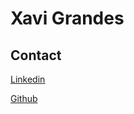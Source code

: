 # Xavi Grandes

## Contact

[Linkedin](https://www.linkedin.com/in/xavi-grandes-rovira/)

[Github](https://github.com/XaviGrandes)
